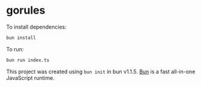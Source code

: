 # gorules

To install dependencies:

```bash
bun install
```

To run:

```bash
bun run index.ts
```

This project was created using `bun init` in bun v1.1.5. [Bun](https://bun.sh) is a fast all-in-one JavaScript runtime.
